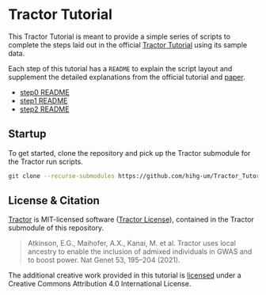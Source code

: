 # Tractor Tutorial

This Tractor Tutorial is meant to provide a simple series of scripts to complete the steps laid out in the official [Tractor Tutorial](https://github.com/Atkinson-Lab/Tractor-tutorial) using its sample data.

Each step of this tutorial has a `README` to explain the script layout and supplement the detailed explanations from the official tutorial and [paper](https://www.nature.com/articles/s41588-020-00766-y).

- [step0 README](step0_phaseLA/README.md)
- [step1 README](step1_extract_tracts/README.md)
- [step2 README](step2_run_tractor/README.md)

## Startup

To get started, clone the repository and pick up the Tractor submodule for the Tractor run scripts.

```bash
git clone --recurse-submodules https://github.com/hihg-um/Tractor_Tutorial.git
```

## License & Citation

[Tractor]((https://github.com/Atkinson-Lab/Tractor/tree/master)) is MIT-licensed software ([Tractor License](https://github.com/Atkinson-Lab/Tractor/blob/master/LICENSE)), contained in the Tractor submodule of this repository.

> Atkinson, E.G., Maihofer, A.X., Kanai, M. et al. Tractor uses local ancestry to enable the inclusion of admixed individuals in GWAS and to boost power. Nat Genet 53, 195–204 (2021).

The additional creative work provided in this tutorial is [licensed](LICENSE) under a Creative Commons Attribution 4.0 International License.
